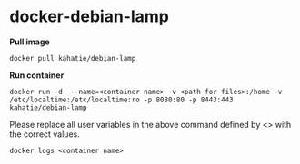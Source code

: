 # docker-debian-lamp

**Pull image**

```
docker pull kahatie/debian-lamp
```

**Run container**

```
docker run -d  --name=<container name> -v <path for files>:/home -v /etc/localtime:/etc/localtime:ro -p 8080:80 -p 8443:443 kahatie/debian-lamp
```

Please replace all user variables in the above command defined by <> with the correct values.


```
docker logs <container name>
```
